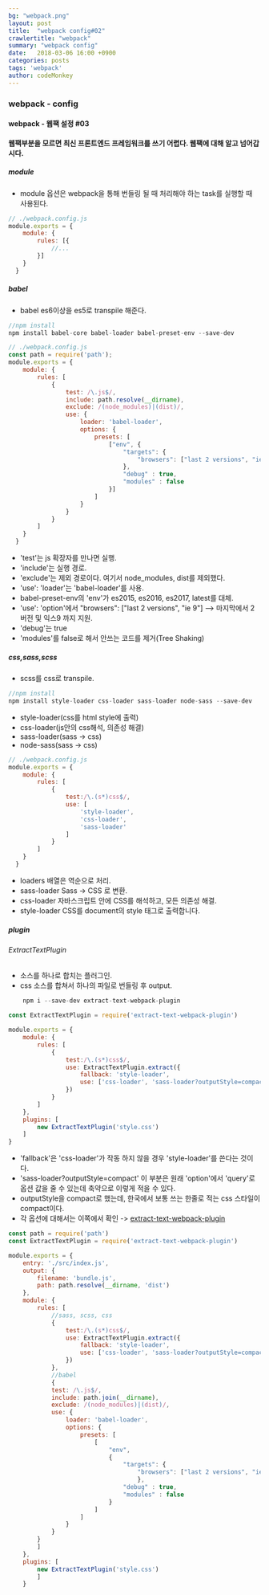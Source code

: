 ```yaml
---
bg: "webpack.png"
layout: post
title:  "webpack config#02"
crawlertitle: "webpack"
summary: "webpack config"
date:   2018-03-06 16:00 +0900
categories: posts
tags: 'webpack'
author: codeMonkey
---
```


### webpack - config ###

#### webpack - 웹팩 설정 #03 ####
**웹팩부분을 모르면 최신 프론트엔드 프레임워크를 쓰기 어렵다. 웹팩에 대해 알고 넘어갑시다.**

##### module #####
- module 옵션은 webpack을 통해 번들링 될 때 처리해야 하는 task를 실행할 때 사용된다.
``` javascript
// ./webpack.config.js
module.exports = {
	module: {
		rules: [{
			//...
		}]
	}
  }
``` 

##### babel #####
-  babel es6이상을 es5로 transpile 해준다.
``` javascript
//npm install
npm install babel-core babel-loader babel-preset-env --save-dev
```
``` javascript
// ./webpack.config.js
const path = require('path');
module.exports = {
	module: {
		rules: [
            {
                test: /\.js$/,
                include: path.resolve(__dirname),
                exclude: /(node_modules)|(dist)/,
                use: {
                    loader: 'babel-loader',
                    options: {
                        presets: [
                            ["env", {
                                "targets": {
                                    "browsers": ["last 2 versions", "ie 9"]
                                },
                                "debug" : true,
                                "modules" : false
                            }]
                        ]
                    }
                }
            }
        ]
	}
  }
``` 
- 'test'는 js 확장자를 만나면 실행.
- 'include'는 실행 경로.
- 'exclude'는 제외 경로이다. 여기서 node_modules, dist를 제외했다.
- 'use': 'loader'는 'babel-loader'를 사용.
- babel-preset-env의 'env'가 es2015, es2016, es2017, latest를 대체.
- 'use': 'option'에서 "browsers": ["last 2 versions", "ie 9"] --> 마지막에서 2버전 및 익스9 까지 지원.
- 'debug'는 true
- 'modules'를 false로 해서 안쓰는 코드를 제거(Tree Shaking)

##### css,sass,scss #####
- scss를 css로 transpile.
``` javascript
//npm install
npm install style-loader css-loader sass-loader node-sass --save-dev
```
- style-loader(css를 html style에 출력)
- css-loader(js안의 css해석, 의존성 해결)
- sass-loader(sass -> css)
- node-sass(sass -> css)

``` javascript
// ./webpack.config.js
module.exports = {
	module: {
		rules: [
            {
                test:/\.(s*)css$/,
                use: [
                    'style-loader',
                    'css-loader',
                    'sass-loader'
                ]
            }
        ]
	}
  }
``` 
- loaders 배열은 역순으로 처리.
- sass-loader Sass -> CSS 로 변환.
- css-loader 자바스크립트 안에 CSS를 해석하고, 모든 의존성 해결.
- style-loader CSS를 document의 style 태그로 출력합니다.

##### plugin #####

###### ExtractTextPlugin ######
- 소스를 하나로 합치는 플러그인.
- css 소스를 합쳐서 하나의 파일로 번들링 후 output.
``` javascript
    npm i --save-dev extract-text-webpack-plugin
```
``` javascript
const ExtractTextPlugin = require('extract-text-webpack-plugin')

module.exports = {
	module: {
		rules: [
            {
                test:/\.(s*)css$/,
                use: ExtractTextPlugin.extract({
                    fallback: 'style-loader',
                    use: ['css-loader', 'sass-loader?outputStyle=compact']
                })
            }
        ]
    },
    plugins: [
        new ExtractTextPlugin('style.css')
    ]
}
```

- 'fallback'은 'css-loader'가 작동 하지 않을 경우 'style-loader'를 쓴다는 것이다.
- 'sass-loader?outputStyle=compact' 이 부분은 원래 'option'에서 'query'로 옵션 값을 줄 수 있는데 축약으로 이렇게 적을 수 있다.
- outputStyle을 compact로 했는데, 한국에서 보통 쓰는 한줄로 적는 css 스타일이 compact이다.
- 각 옵션에 대해서는 이쪽에서 확인 -> [extract-text-webpack-plugin](https://github.com/webpack-contrib/extract-text-webpack-plugin)

 
``` javascript
const path = require('path')
const ExtractTextPlugin = require('extract-text-webpack-plugin')

module.exports = {
    entry: './src/index.js',
    output: {
        filename: 'bundle.js',
        path: path.resolve(__dirname, 'dist')
    },
    module: {
        rules: [
            //sass, scss, css
            {
                test:/\.(s*)css$/,
                use: ExtractTextPlugin.extract({
                    fallback: 'style-loader',
                    use: ['css-loader', 'sass-loader?outputStyle=compact']
                })
            },
            //babel
            { 
            test: /\.js$/,
            include: path.join(__dirname),
            exclude: /(node_modules)|(dist)/,
            use: {
                loader: 'babel-loader',
                options: {
                    presets: [
                        [
                            "env", 
                            {
                                "targets": {
                                    "browsers": ["last 2 versions", "ie 9"]
                                    },
                                "debug" : true,
                                "modules" : false
                            }
                        ]
                    ]
                }
            }
        }
        ]
    },
    plugins: [
        new ExtractTextPlugin('style.css')
        ]
    }
```